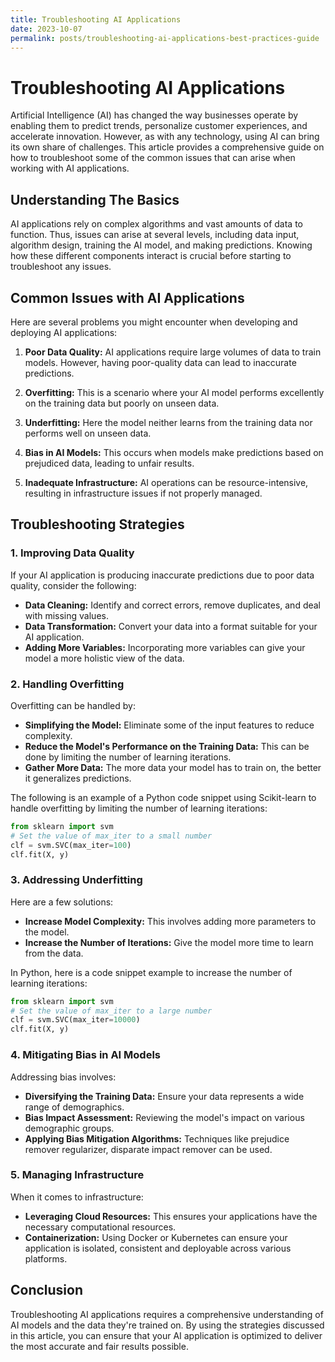 ```yaml
---
title: Troubleshooting AI Applications
date: 2023-10-07
permalink: posts/troubleshooting-ai-applications-best-practices-guide
---
```


# Troubleshooting AI Applications

Artificial Intelligence (AI) has changed the way businesses operate by enabling them to predict trends, personalize customer experiences, and accelerate innovation. However, as with any technology, using AI can bring its own share of challenges. This article provides a comprehensive guide on how to troubleshoot some of the common issues that can arise when working with AI applications.

## Understanding The Basics

AI applications rely on complex algorithms and vast amounts of data to function. Thus, issues can arise at several levels, including data input, algorithm design, training the AI model, and making predictions. Knowing how these different components interact is crucial before starting to troubleshoot any issues.

## Common Issues with AI Applications

Here are several problems you might encounter when developing and deploying AI applications:

1. **Poor Data Quality:** AI applications require large volumes of data to train models. However, having poor-quality data can lead to inaccurate predictions.

2. **Overfitting:** This is a scenario where your AI model performs excellently on the training data but poorly on unseen data.

3. **Underfitting:** Here the model neither learns from the training data nor performs well on unseen data.

4. **Bias in AI Models:** This occurs when models make predictions based on prejudiced data, leading to unfair results.

5. **Inadequate Infrastructure:** AI operations can be resource-intensive, resulting in infrastructure issues if not properly managed.

## Troubleshooting Strategies

### 1. Improving Data Quality

If your AI application is producing inaccurate predictions due to poor data quality, consider the following:

- **Data Cleaning:** Identify and correct errors, remove duplicates, and deal with missing values.
- **Data Transformation:** Convert your data into a format suitable for your AI application.
- **Adding More Variables:** Incorporating more variables can give your model a more holistic view of the data.

### 2. Handling Overfitting

Overfitting can be handled by:

- **Simplifying the Model:** Eliminate some of the input features to reduce complexity.
- **Reduce the Model's Performance on the Training Data:** This can be done by limiting the number of learning iterations.
- **Gather More Data:** The more data your model has to train on, the better it generalizes predictions.

The following is an example of a Python code snippet using Scikit-learn to handle overfitting by limiting the number of learning iterations:

```python
from sklearn import svm
# Set the value of max_iter to a small number
clf = svm.SVC(max_iter=100)
clf.fit(X, y)
```

### 3. Addressing Underfitting

Here are a few solutions:

- **Increase Model Complexity:** This involves adding more parameters to the model.
- **Increase the Number of Iterations:** Give the model more time to learn from the data.

In Python, here is a code snippet example to increase the number of learning iterations:

```python
from sklearn import svm
# Set the value of max_iter to a large number
clf = svm.SVC(max_iter=10000)
clf.fit(X, y)
```

### 4. Mitigating Bias in AI Models

Addressing bias involves:

- **Diversifying the Training Data:** Ensure your data represents a wide range of demographics.
- **Bias Impact Assessment:** Reviewing the model's impact on various demographic groups.
- **Applying Bias Mitigation Algorithms:** Techniques like prejudice remover regularizer, disparate impact remover can be used.

### 5. Managing Infrastructure

When it comes to infrastructure:

- **Leveraging Cloud Resources:** This ensures your applications have the necessary computational resources.
- **Containerization:** Using Docker or Kubernetes can ensure your application is isolated, consistent and deployable across various platforms.

## Conclusion

Troubleshooting AI applications requires a comprehensive understanding of AI models and the data they're trained on. By using the strategies discussed in this article, you can ensure that your AI application is optimized to deliver the most accurate and fair results possible.
